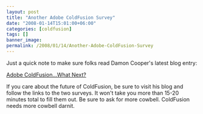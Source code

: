 ```yaml
---
layout: post
title: "Another Adobe ColdFusion Survey"
date: "2008-01-14T15:01:00+06:00"
categories: [coldfusion]
tags: []
banner_image: 
permalink: /2008/01/14/Another-Adobe-ColdFusion-Survey
---
```


Just a quick note to make sure folks read Damon Cooper's latest blog entry:

<a href="http://www.dcooper.org/blog/client/index.cfm?mode=entry&entry=79B3DF0C-4E22-1671-59F78A8081FA7A91">Adobe ColdFusion...What Next?</a>

If you care about the future of ColdFusion, be sure to visit his blog and follow the links to the two surveys. It won't take you more than 15-20 minutes total to fill them out. Be sure to ask for more cowbell. ColdFusion needs more cowbell darnit.